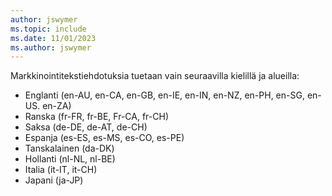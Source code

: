 ```yaml
---
author: jswymer
ms.topic: include
ms.date: 11/01/2023
ms.author: jswymer
---
```

Markkinointitekstiehdotuksia tuetaan vain seuraavilla kielillä ja alueilla:

- Englanti (en-AU, en-CA, en-GB, en-IE, en-IN, en-NZ, en-PH, en-SG, en-US. en-ZA)
- Ranska (fr-FR, fr-BE, Fr-CA, fr-CH) 
- Saksa (de-DE, de-AT, de-CH) 
- Espanja (es-ES, es-MS, es-CO, es-PE) 
- Tanskalainen (da-DK) 
- Hollanti (nl-NL, nl-BE) 
- Italia (it-IT, it-CH) 
- Japani (ja-JP)  
